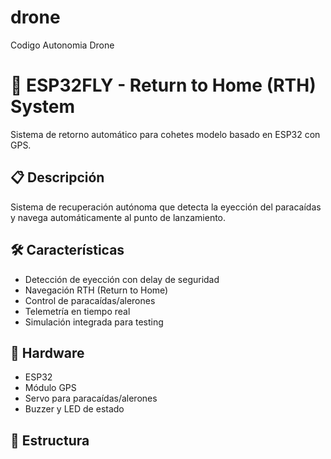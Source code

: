 # drone
Codigo Autonomia Drone 
# 🚀 ESP32FLY - Return to Home (RTH) System

Sistema de retorno automático para cohetes modelo basado en ESP32 con GPS.

## 📋 Descripción
Sistema de recuperación autónoma que detecta la eyección del paracaídas y navega automáticamente al punto de lanzamiento.

## 🛠 Características
- Detección de eyección con delay de seguridad
- Navegación RTH (Return to Home)
- Control de paracaídas/alerones
- Telemetría en tiempo real
- Simulación integrada para testing

## 🔌 Hardware
- ESP32
- Módulo GPS
- Servo para paracaídas/alerones
- Buzzer y LED de estado

## 📁 Estructura
